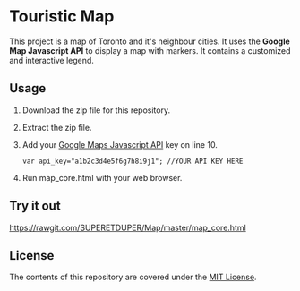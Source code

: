# Touristic Map
This project is a map of Toronto and it's neighbour cities. It uses the **Google Map Javascript API** to display a map with markers. It contains a customized and interactive legend.

## Usage
1. Download the zip file for this repository.
2. Extract the zip file.
3. Add your [Google Maps Javascript API](https://developers.google.com/maps/documentation/javascript/) key on line 10.

	`var api_key="a1b2c3d4e5f6g7h8i9j1"; //YOUR API KEY HERE`
4. Run map_core.html with your web browser.

## Try it out
https://rawgit.com/SUPERETDUPER/Map/master/map_core.html

## License
The contents of this repository are covered under the [MIT License](LICENSE).

